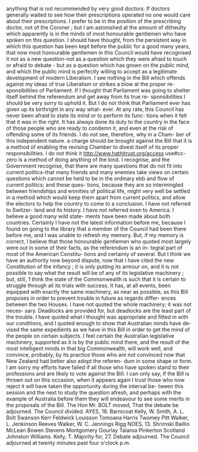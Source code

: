 anything that is not recommended by very good doctors. If doctors generally waited to see how their prescriptions operated no one would care about their prescriptions. I prefer to be in the position of the prescribing doctor, not of the Coroner ; but I am astonished at the amount of ditheulty which apparently is in the minds of most honourable gentlemen who have spoken on this question. I should have thought, from the persistent way in which this question has been kept before the public for a good many years, that now most honourable gentlemen in this Council would have recognised it not as a new question-not as a question which they were afraid to touch or afraid to debate - but as a question which has grown on the public mind, and which the public mind is perfectly willing to accept as a legitimate development of modern Liberalism. I see nothing in the Bill which offends against my ideas of true Liberalism or strikes a blow at the proper re- sponsibilities of Parliament. If I thought that Parliament was going to shelter itself behind the referendum and get away from its true re- sponsibilities I should be very sorry to uphold it. But I do not think that Parliament ever has given up its birthright in any way what- ever. At any rate, this Council has never been afraid to state its mind or to perform its func- tions when it felt that it was in the right. It has always done its duty to the country in the face of those people who are ready to condemn it, and even at the risk of offending some of its friends. I do not see, therefore, why in a Cham- ber of this independent nature. a charge should be brought against the Bill that it is a method of enabling the revising Chamber to divest itself of its proper responsibilities. I do not think it http://www.hathitrust.org/access use#cc-zero is a method of doing anything of the kind. I recognise, and the Government recognise, that there are many questions that do not fit into current politics-that many friends and many enemies take views on certain questions which cannot be held to be in the ordinary ebb and flow of current politics; and these ques- tions, because they are so intermingled between friendships and enmities of political life, might very well be settled in a method which would keep them apart from current politics, and allow the electors to help the country to come to a conclusion. I have not referred to Switzer- land and its history. I have not referred even to America. I believe a good many wild state- ments have been made about both countries. Certainly I have not the latest information before me, because I found on going to the library that a member of the Council had been there before me, and I was unable to refresh my memory. But, if my memory is correct, I believe that those honourable gentlemen who quoted most largely were out in some of their facts, as the referendum is an in- tegral part of most of the American Constitu- tions and certainly of several. But I think we have an authority now beyond dispute, now that I have cited the new Constitution of the infancy ; it is only putting its armour on, and it is not possible to say what the result will be of any of its legislative machinery ; but, still, 1 think the state of the Commonwealth is such that it is certain to struggle through all its trials with success. It has, at all events, been equipped with exactly the same machinery, as near as possible, as this Bill proposes in order to prevent trouble in future as regards differ- ences between the two Houses. I have not quoted the whole machinery; it was not neces- sary. Deadlocks are provided for, but deadlocks are the least part of the trouble. I have quoted what I thought was appropriate and fitted in with our conditions, and I quoted enough to show that Australian minds have de- vised the same expedients as we have in this Bill in order to get the mind of the people on certain subjects. I feel certain the Australian legislative machinery, supported as it is by the public mind there, and the result of the most intelligent minds in that big Commonwealth, will work well, and convince, probably, by its practice those who are not convinced now that New Zealand had better also adopt the referen- dum in some shape or form. I am sorry my efforts have failed if all those who have spoken stand to their professions and are likely to vote against the Bill. I can only say, if the Bill is thrown out on this occasion, when it appears again I trust those who now reject it will have taken the opportunity during the interval be- tween this session and the next to study the question afresh, and perhaps with the example of Australia before them they will endeavour to see some merits in the proposals of the Bill. The Hon Mr. BOLT moved, That the debate be adjourned. The Council divided. AYES, 18. Barnicoat Kelly, W. Smith, A. L. Bolt Swanson Kerr Feldwick Louisson Tomoana Harris Twomey Pitt Walker, L. Jenkinson Reeves Walker, W. C. Jennings Rigg NOES, 13. Shrimski Baillio McLean Bowen Stevens Montgomery Gourlay Taiaroa Pinkerton Scotland Johnston Williams. Kelly, T. Majority for, 27. Debate adjourned. The Council adjourned at twenty minutes past four o'clock p.m. 